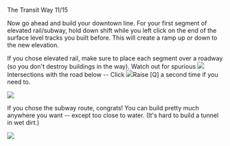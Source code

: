 The Transit Way 11/15

Now go ahead and build your downtown line. For your first segment of elevated rail/subway, hold down shift while you left click on the end of the surface level tracks you built before. This will create a ramp up or down to the new elevation.

If you chose elevated rail, make sure to place each segment over a roadway (so you don't destroy buildings in the way). Watch out for spurious ![](IconT)Intersections with the road below -- Click ![](IconUp)Raise [Q] a second time if you need to.

![](docs/images/tutorial/transit/transit-10a-[7].png)

If you chose the subway route, congrats! You can build pretty much anywhere you want -- except too close to water. (It's hard to build a tunnel in wet dirt.)

![](docs/images/tutorial/transit/transit-10b-[7].png)

